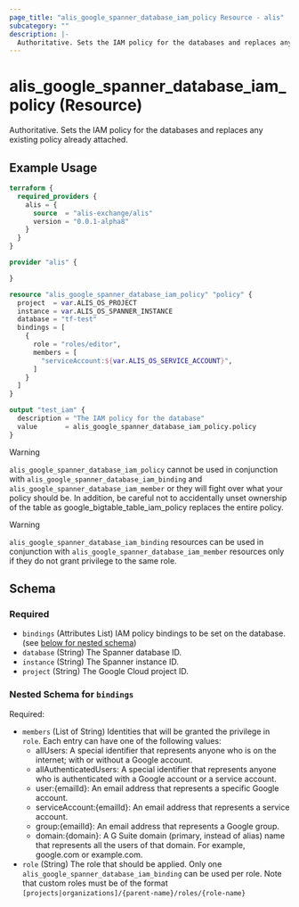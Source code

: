 ```yaml
---
page_title: "alis_google_spanner_database_iam_policy Resource - alis"
subcategory: ""
description: |-
  Authoritative. Sets the IAM policy for the databases and replaces any existing policy already attached.
---
```


# alis_google_spanner_database_iam_policy (Resource)

Authoritative. Sets the IAM policy for the databases and replaces any existing policy already attached.

## Example Usage

```terraform
terraform {
  required_providers {
    alis = {
      source  = "alis-exchange/alis"
      version = "0.0.1-alpha8"
    }
  }
}

provider "alis" {

}

resource "alis_google_spanner_database_iam_policy" "policy" {
  project  = var.ALIS_OS_PROJECT
  instance = var.ALIS_OS_SPANNER_INSTANCE
  database = "tf-test"
  bindings = [
    {
      role = "roles/editor",
      members = [
        "serviceAccount:${var.ALIS_OS_SERVICE_ACCOUNT}",
      ]
    }
  ]
}

output "test_iam" {
  description = "The IAM policy for the database"
  value       = alis_google_spanner_database_iam_policy.policy
}
```

> [!WARNING]
> `alis_google_spanner_database_iam_policy` cannot be used in conjunction with `alis_google_spanner_database_iam_binding` and `alis_google_spanner_database_iam_member` or they will fight over what your policy should be.
> In addition, be careful not to accidentally unset ownership of the table as google_bigtable_table_iam_policy replaces the entire policy.

> [!WARNING]
> `alis_google_spanner_database_iam_binding` resources can be used in conjunction with `alis_google_spanner_database_iam_member` resources only if they do not grant privilege to the same role.

<!-- schema generated by tfplugindocs -->
## Schema

### Required

- `bindings` (Attributes List) IAM policy bindings to be set on the database. (see [below for nested schema](#nestedatt--bindings))
- `database` (String) The Spanner database ID.
- `instance` (String) The Spanner instance ID.
- `project` (String) The Google Cloud project ID.

<a id="nestedatt--bindings"></a>
### Nested Schema for `bindings`

Required:

- `members` (List of String) Identities that will be granted the privilege in `role`. Each entry can have one of the following values:
	- allUsers: A special identifier that represents anyone who is on the internet; with or without a Google account.
	- allAuthenticatedUsers: A special identifier that represents anyone who is authenticated with a Google account or a service account.
	- user:{emailId}: An email address that represents a specific Google account.
	- serviceAccount:{emailId}: An email address that represents a service account.
	- group:{emailId}: An email address that represents a Google group.
	- domain:{domain}: A G Suite domain (primary, instead of alias) name that represents all the users of that domain. For example, google.com or example.com.
- `role` (String) The role that should be applied. Only one `alis_google_spanner_database_iam_binding` can be used per role.
Note that custom roles must be of the format `[projects|organizations]/{parent-name}/roles/{role-name}`